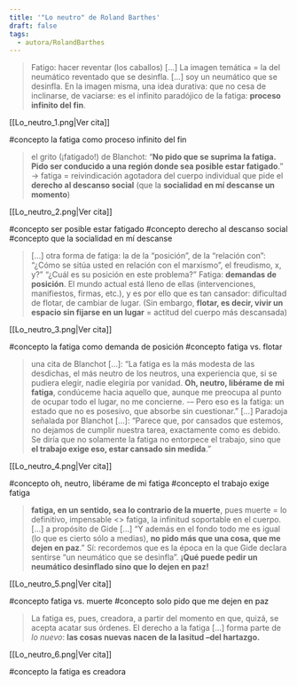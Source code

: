 ```yaml
---
title: '"Lo neutro" de Roland Barthes'
draft: false
tags:
  - autora/RolandBarthes
---
```

> Fatigo: hacer reventar (los caballos) \[...] La imagen temática = la del neumático reventado que se desinfla. \[...] soy un neumático que se desinfla. En la imagen misma, una idea durativa: que no cesa de inclinarse, de vaciarse: es el infinito paradójico de la fatiga: **proceso infinito del fin**.

[[Lo_neutro_1.png|Ver cita]]

#concepto la fatiga como proceso infinito del fin

> el grito (¡fatigado!) de Blanchot: “**No pido que se suprima la fatiga. Pido ser conducido a una región donde sea posible estar fatigado**.” → fatiga = reivindicación agotadora del cuerpo individual que pide el **derecho al descanso social** (que la **socialidad en mí descanse un momento**)

[[Lo_neutro_2.png|Ver cita]]

#concepto ser posible estar fatigado
#concepto derecho al descanso social
#concepto que la socialidad en mí descanse

> \[...] otra forma de fatiga: la de la “posición”, de la “relación con”: “¿Cómo se sitúa usted en relación con el marxismo”, el freudismo, x, y?” “¿Cuál es su posición en este problema?” Fatiga: **demandas de posición**. El mundo actual está lleno de ellas (intervenciones, manifiestos, firmas, etc.), y es por ello que es tan cansador: dificultad de flotar, de cambiar de lugar. (Sin embargo, **flotar, es decir, vivir un espacio sin fijarse en un lugar** = actitud del cuerpo más descansada)

[[Lo_neutro_3.png|Ver cita]]

#concepto la fatiga como demanda de posición
#concepto fatiga vs. flotar

> una cita de Blanchot \[...]: “La fatiga es la más modesta de las desdichas, el más neutro de los neutros, una experiencia que, si se pudiera elegir, nadie elegiría por vanidad. **Oh, neutro, libérame de mi fatiga**, condúceme hacia aquello que, aunque me preocupa al punto de ocupar todo el lugar, no me concierne. -– Pero eso es la fatiga: un estado que no es posesivo, que absorbe sin cuestionar.”
> \[...]
> Paradoja señalada por Blanchot \[...]: “Parece que, por cansados que estemos, no dejamos de cumplir nuestra tarea, exactamente como es debido. Se diría que no solamente la fatiga no entorpece el trabajo, sino que **el trabajo exige eso, estar cansado sin medida**.”

[[Lo_neutro_4.png|Ver cita]]

#concepto oh, neutro, libérame de mi fatiga
#concepto el trabajo exige fatiga

> **fatiga, en un sentido, sea lo contrario de la muerte**, pues muerte = lo definitivo, impensable <> fatiga, la infinitud soportable en el cuerpo.
> \[...]
> a propósito de Gide \[...] “Y además en el fondo todo me es igual (lo que es cierto sólo a medias), **no pido más que una cosa, que me dejen en paz**.” Sí: recordemos que es la época en la que Gide declara sentirse “un neumático que se desinfla”. **¡Qué puede pedir un neumático desinflado sino que lo dejen en paz!**

[[Lo_neutro_5.png|Ver cita]]

#concepto fatiga vs. muerte
#concepto solo pido que me dejen en paz

> La fatiga es, pues, creadora, a partir del momento en que, quizá, se acepta acatar sus órdenes. El derecho a la fatiga \[...] forma parte de *lo nuevo*: **las cosas nuevas nacen de la lasitud –del hartazgo.**

[[Lo_neutro_6.png|Ver cita]]

#concepto la fatiga es creadora